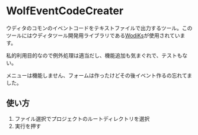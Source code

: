 # WolfEventCodeCreater

ウディタのコモンのイベントコードをテキストファイルで出力するツール。このツールにはウディタツール開発用ライブラリである[WodiKs](http://alphastella07ks.blog.shinobi.jp/wodiks/wodiks-release_alpha-version)が使用されています。

私的利用目的なので例外処理は適当だし、機能追加も気まぐれで、テストもない。

メニューは機能しません、フォームは作ったけどその後イベント作るの忘れてました。


## 使い方

1. ファイル選択でプロジェクトのルートディレクトリを選択
2. 実行を押す
